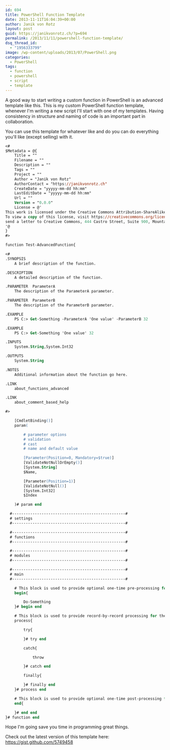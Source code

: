 ```yaml
---
id: 694
title: PowerShell Function Template
date: 2013-11-11T16:04:39+00:00
author: Janik von Rotz
layout: post
guid: https://janikvonrotz.ch/?p=694
permalink: /2013/11/11/powershell-function-template/
dsq_thread_id:
  - "1956333799"
image: /wp-content/uploads/2013/07/PowerShell.png
categories:
  - PowerShell
tags:
  - function
  - powershell
  - script
  - template
---
```

A good way to start writing a custom function in PowerShell is an advanced template like this.
This is my custom PowerShell function template, whenever I'm writing a new script I'll start with one of my templates. Having consistency in structure and naming of code is an important part in collaboration.
<!--more-->
You can use this template for whatever like and do you can do everything you'll like (except selling) with it.

```ps
<#
$Metadata = @{
	Title = ""
	Filename = ""
	Description = ""
	Tags = ""
	Project = ""
	Author = "Janik von Rotz"
	AuthorContact = "https://janikvonrotz.ch"
	CreateDate = "yyyyy-mm-dd hh:mm"
	LastEditDate = "yyyyy-mm-dd hh:mm"
	Url = ""
	Version = "0.0.0"
	License = @'
This work is licensed under the Creative Commons Attribution-ShareAlike 3.0 Switzerland License.
To view a copy of this license, visit https://creativecommons.org/licenses/by-sa/3.0/ch/ or
send a letter to Creative Commons, 444 Castro Street, Suite 900, Mountain View, California, 94041, USA.
'@
}
#>

function Test-AdvancedFunction{

<#
.SYNOPSIS
    A brief description of the function.

.DESCRIPTION
	A detailed description of the function.

.PARAMETER  ParameterA
	The description of the ParameterA parameter.

.PARAMETER  ParameterB
	The description of the ParameterB parameter.

.EXAMPLE
	PS C:> Get-Something -ParameterA 'One value' -ParameterB 32

.EXAMPLE
	PS C:> Get-Something 'One value' 32

.INPUTS
	System.String,System.Int32

.OUTPUTS
	System.String

.NOTES
	Additional information about the function go here.

.LINK
	about_functions_advanced

.LINK
	about_comment_based_help

#>

	[CmdletBinding()]
	param(

        # parameter options
        # validation
        # cast
        # name and default value

		[Parameter(Position=0, Mandatory=$true)]
		[ValidateNotNullOrEmpty()]
		[System.String]
		$Name,

		[Parameter(Position=1)]
		[ValidateNotNull()]
		[System.Int32]
		$Index

	)# param end

  #--------------------------------------------------#
  # settings
  #--------------------------------------------------#

  #--------------------------------------------------#
  # functions
  #--------------------------------------------------#

  #--------------------------------------------------#
  # modules
  #--------------------------------------------------#

  #--------------------------------------------------#
  # main
  #--------------------------------------------------#

    # This block is used to provide optional one-time pre-processing for the function.
    begin{

        Do-Something
    }# begin end

    # This block is used to provide record-by-record processing for the function.
    process{

    	try{

    	}# try end

    	catch{

    		throw

        }# catch end

        finally{

        }# finally end
    }# process end

    # This block is used to provide optional one-time post-processing for the function.
    end{

    }# end end
}# function end

```

Hope I'm going save you time in programming great things.

Check out the latest version of this template here: <a href="https://gist.github.com/5749458">https://gist.github.com/5749458</a>